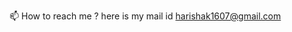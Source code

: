 
 📫 How to reach me ? here is my mail id harishak1607@gmail.com

<!---
harish-AK/harish-AK is a ✨ special ✨ repository because its `README.md` (this file) appears on your GitHub profile.
You can click the Preview link to take a look at your changes.
--->
